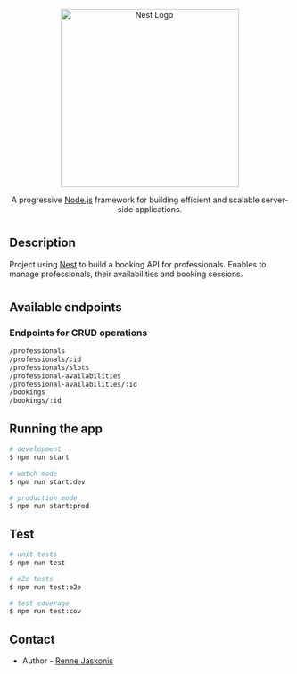 <p align="center">
  <a href="http://nestjs.com/" target="blank"><img src="https://nestjs.com/img/logo_text.svg" width="320" alt="Nest Logo" /></a>
</p>

[circleci-image]: https://img.shields.io/circleci/build/github/nestjs/nest/master?token=abc123def456
[circleci-url]: https://circleci.com/gh/nestjs/nest

  <p align="center">A progressive <a href="http://nodejs.org" target="_blank">Node.js</a> framework for building efficient and scalable server-side applications.</p>
    <p align="center">

#


## Description

Project using [Nest](https://github.com/nestjs/nest) to build a booking API for professionals. Enables to manage professionals, their availabilities and booking sessions.

#

## Available endpoints
### Endpoints for CRUD operations

```bash
/professionals
/professionals/:id
/professionals/slots
/professional-availabilities
/professional-availabilities/:id
/bookings
/bookings/:id
```

## Running the app

```bash
# development
$ npm run start

# watch mode
$ npm run start:dev

# production mode
$ npm run start:prod
```

## Test

```bash
# unit tests
$ npm run test

# e2e tests
$ npm run test:e2e

# test coverage
$ npm run test:cov
```


## Contact

- Author - [Renne Jaskonis](https://github.com/rjaskonis)
